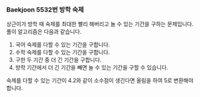 ###  Baekjoon 5532번 방학 숙제

상근이가 방학 때 숙제를 최대한 빨리 해버리고 놀 수 있는 기간을 구하는 문제입니다. 풀이 알고리즘은 다음과 같습니다.

1. 국어 숙제를 다할 수 있는 기간을 구합니다.
2. 수학 숙제를 다할 수 있는 기간을 구합니다.
3. 구한 두 기간 중 더 긴 기간을 구합니다.
4. 방학 기간에서 더 긴 기간을 빼면 놀 수 있는 기간을 구할 수 있습니다.

숙제를 다할 수 있는 기간이 4.2와 같이 소수점이 생긴다면 올림을 하여 5로 변환해야 합니다.